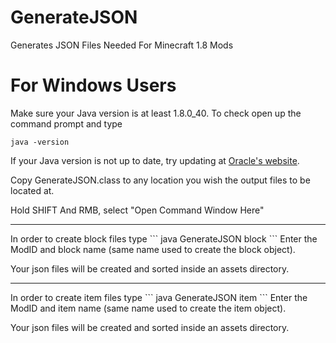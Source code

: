 # GenerateJSON
Generates JSON Files Needed For Minecraft 1.8 Mods

# For Windows Users
Make sure your Java version is at least 1.8.0_40. To check open up the command prompt and type
```
java -version
```
If your Java version is not up to date, try updating at <a href="http://www.oracle.com/technetwork/java/javase/downloads/index.html">Oracle's website</a>.

Copy GenerateJSON.class to any location you wish the output files to be located at.

Hold SHIFT And RMB, select "Open Command Window Here"
<hr>
In order to create block files type
```
java GenerateJSON block
```
Enter the ModID and block name (same name used to create the block object).

Your json files will be created and sorted inside an assets directory.
<hr>
In order to create item files type
```
java GenerateJSON item
```
Enter the ModID and item name (same name used to create the item object).

Your json files will be created and sorted inside an assets directory.
